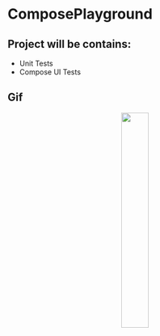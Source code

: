 # ComposePlayground

## Project will be contains:
- Unit Tests
- Compose UI Tests

## Gif
<p align="center">
<img src="https://github.com/yusufonderd/ComposePlayground/assets/13941871/a53d4a10-c744-418d-b724-7c4af3bbdbfd" width="33%" /> 
